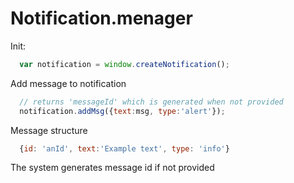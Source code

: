# Notification.menager

Init:

```javascript
  var notification = window.createNotification();
```

Add message to notification
```javascript
  // returns 'messageId' which is generated when not provided
  notification.addMsg({text:msg, type:'alert'});
```


Message structure
```javascript
  {id: 'anId', text:'Example text', type: 'info'}
```
The system generates message id if not provided
